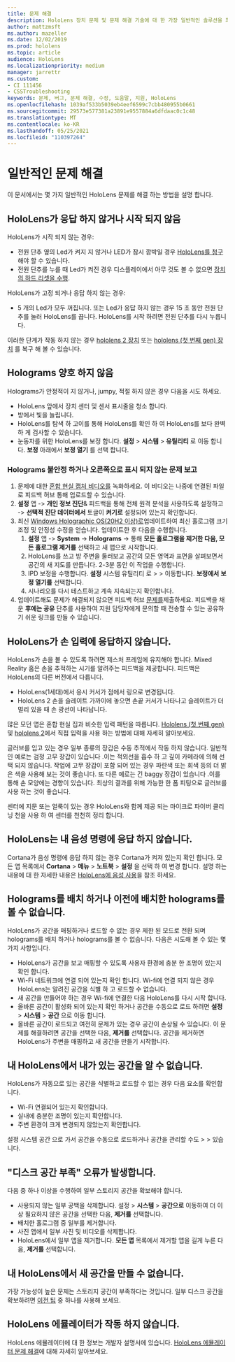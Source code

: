 ```yaml
---
title: 문제 해결
description: HoloLens 장치 문제 및 문제 해결 기술에 대 한 가장 일반적인 솔루션을 최신 상태로 유지 합니다.
author: mattzmsft
ms.author: mazeller
ms.date: 12/02/2019
ms.prod: hololens
ms.topic: article
audience: HoloLens
ms.localizationpriority: medium
manager: jarrettr
ms.custom:
- CI 111456
- CSSTroubleshooting
keywords: 문제, 버그, 문제 해결, 수정, 도움말, 지원, HoloLens
ms.openlocfilehash: 1039af533b5039eb4eef6599c7cbb480955b0661
ms.sourcegitcommit: 29573e577381a23891e9557884a6dfdaac0c1c48
ms.translationtype: MT
ms.contentlocale: ko-KR
ms.lasthandoff: 05/25/2021
ms.locfileid: "110397264"
---
```

# <a name="troubleshoot-common-issues"></a>일반적인 문제 해결

이 문서에서는 몇 가지 일반적인 HoloLens 문제를 해결 하는 방법을 설명 합니다.

## <a name="my-hololens-is-unresponsive-or-wont-start"></a>HoloLens가 응답 하지 않거나 시작 되지 않음

HoloLens가 시작 되지 않는 경우:

- 전원 단추 옆의 Led가 켜지 지 않거나 LED가 잠시 깜박일 경우 [HoloLens를 청구](hololens-recovery.md#charge-the-device) 해야 할 수 있습니다.
- 전원 단추를 누를 때 Led가 켜진 경우 디스플레이에서 아무 것도 볼 수 없으면 [장치의 하드 리셋을 수행](hololens-recovery.md#hard-reset-procedure).

HoloLens가 고정 되거나 응답 하지 않는 경우:

- 5 개의 Led가 모두 꺼집니다. 또는 Led가 응답 하지 않는 경우 15 초 동안 전원 단추를 눌러 HoloLens를 끕니다. HoloLens를 시작 하려면 전원 단추를 다시 누릅니다.

이러한 단계가 작동 하지 않는 경우 [hololens 2 장치](hololens-recovery.md) 또는 [hololens (첫 번째 gen) 장치](hololens1-recovery.md) 를 복구 해 볼 수 있습니다.

## <a name="holograms-dont-look-good"></a>Holograms 양호 하지 않음

Holograms가 안정적이 지 않거나, jumpy, 적절 하지 않은 경우 다음을 시도 하세요.

- HoloLens 앞에서 장치 센터 및 센서 표시줄을 청소 합니다.
- 방에서 빛을 늘립니다.
- HoloLens를 탐색 하 고이를 통해 HoloLens를 확인 하 여 HoloLens를 보다 완벽 하 게 검사할 수 있습니다.
- 눈동자를 위한 HoloLens를 보정 합니다. **설정**  >  **시스템**  >  **유틸리티** 로 이동 합니다. **보정** 아래에서 **보정 열기** 를 선택 합니다.
 
### <a name="reporting-issues-where-holograms-are-unstable-or-dont-look-right"></a>Holograms 불안정 하거나 오른쪽으로 표시 되지 않는 문제 보고
 
1. 문제에 대한 [혼합 현실 캡처 비디오를](holographic-photos-and-videos.md#capture-a-mixed-reality-video) 녹화하세요. 이 비디오는 나중에 연결된 파일로 피드백 허브 통해 업로드할 수 있습니다.  
1. **설정** 앱 -> **개인 정보 진단**& 피드백을 통해 전체 원격 분석을 사용하도록 설정하고  ->   **선택적 진단 데이터에서** 토글이 **켜기로** 설정되어 있는지 확인합니다.
1. 최신 [Windows Holographic OS(20H2 이상)로](hololens-release-notes.md#windows-holographic-version-20h2)업데이트하여 최신 홀로그램 크기 조정 및 안정성 수정을 얻습니다. 업데이트한 후 다음을 수행합니다.
    1. **설정** 앱 -> **System**  ->  **Holograms** -> 통해 **모든 홀로그램을 제거한 다음, 모든 홀로그램 제거를** 선택하고 새 맵으로 시작합니다.
    1. HoloLens를 쓰고 방 주변을 둘러보고 공간의 모든 영역과 표면을 살펴보면서 공간의 새 지도를 만듭니다. 2-3분 동안 이 작업을 수행합니다.
    1. IPD 보정을 수행합니다. **설정** 시스템 유틸리티 로  >    >  이동합니다. **보정에서** **보정 열기를** 선택합니다.
    1. 시나리오를 다시 테스트하고 계속 지속되는지 확인합니다.
1. 업데이트해도 문제가 해결되지 않으면 피드백 허브 [문제를](hololens-feedback.md)제출하세요. 피드백을 채운 **후에는 공유** 단추를 사용하여 지원 담당자에게 문의할 때 전송할 수 있는 공유하기 쉬운 링크를 만들 수 있습니다.

## <a name="hololens-doesnt-respond-to-hand-input"></a>HoloLens가 손 입력에 응답하지 않습니다.

HoloLens가 손을 볼 수 있도록 하려면 제스처 프레임에 유지해야 합니다.  Mixed Reality 홈은 손을 추적하는 시기를 알려주는 피드백을 제공합니다.  피드백은 HoloLens의 다른 버전에서 다릅니다.
- HoloLens(1세대)에서 응시 커서가 점에서 링으로 변경됩니다.
- HoloLens 2 손을 슬레이트 가까이에 놓으면 손끝 커서가 나타나고 슬레이트가 더 멀리 있을 때 손 광선이 나타납니다.

많은 모던 앱은 혼합 현실 집과 비슷한 입력 패턴을 따릅니다.  [Hololens (첫 번째 gen)](hololens1-basic-usage.md#use-hololens-with-your-hands) 및 [hololens 2](hololens2-basic-usage.md#the-hand-tracking-frame)에서 직접 입력을 사용 하는 방법에 대해 자세히 알아보세요.

글러브를 입고 있는 경우 일부 종류의 장갑은 수동 추적에서 작동 하지 않습니다.  일반적인 예로는 검정 고무 장갑이 있습니다 .이는 적외선을 흡수 하 고 깊이 카메라에 의해 선택 되지 않습니다.  작업에 고무 장갑이 포함 되어 있는 경우 파란색 또는 회색 등의 더 밝은 색을 사용해 보는 것이 좋습니다.  또 다른 예로는 긴 baggy 장갑이 있습니다 .이를 통해 손 모양에는 경향이 있습니다. 최상의 결과를 위해 가능한 한 폼 피팅으로 글러브를 사용 하는 것이 좋습니다.

센터에 지문 또는 얼룩이 있는 경우 HoloLens와 함께 제공 되는 마이크로 파이버 클리닝 천을 사용 하 여 센터를 천천히 정리 합니다.

## <a name="hololens-doesnt-respond-to-my-voice-commands"></a>HoloLens는 내 음성 명령에 응답 하지 않습니다.

Cortana가 음성 명령에 응답 하지 않는 경우 Cortana가 켜져 있는지 확인 합니다. 모든 앱 목록에서 **Cortana**  >  **메뉴**  >  **노트북**  >  **설정** 을 선택 하 여 변경 합니다. 설명 하는 내용에 대 한 자세한 내용은 [HoloLens에 음성 사용](hololens-cortana.md)을 참조 하세요.

## <a name="i-cant-place-holograms-or-see-holograms-that-i-previously-placed"></a>Holograms를 배치 하거나 이전에 배치한 holograms를 볼 수 없습니다.

HoloLens가 공간을 매핑하거나 로드할 수 없는 경우 제한 된 모드로 전환 되며 holograms를 배치 하거나 holograms를 볼 수 없습니다. 다음은 시도해 볼 수 있는 몇 가지 사항입니다.

- HoloLens가 공간을 보고 매핑할 수 있도록 사용자 환경에 충분 한 조명이 있는지 확인 합니다.
- Wi-Fi 네트워크에 연결 되어 있는지 확인 합니다. Wi-fi에 연결 되지 않은 경우 HoloLens는 알려진 공간을 식별 하 고 로드할 수 없습니다.
- 새 공간을 만들어야 하는 경우 Wi-fi에 연결한 다음 HoloLens를 다시 시작 합니다.
- 올바른 공간이 활성화 되어 있는지 확인 하거나 공간을 수동으로 로드 하려면 **설정**  >  **시스템**  >  **공간** 으로 이동 합니다.
- 올바른 공간이 로드되고 여전히 문제가 있는 경우 공간이 손상될 수 있습니다. 이 문제를 해결하려면 공간을 선택한 다음, **제거를** 선택합니다. 공간을 제거하면 HoloLens가 주변을 매핑하고 새 공간을 만들기 시작합니다.

## <a name="my-hololens-cant-tell-what-space-im-in"></a>내 HoloLens에서 내가 있는 공간을 알 수 없습니다.

HoloLens가 자동으로 있는 공간을 식별하고 로드할 수 없는 경우 다음 요소를 확인합니다.

- Wi-Fi 연결되어 있는지 확인합니다.
- 실내에 충분한 조명이 있는지 확인합니다.
- 주변 환경이 크게 변경되지 않았는지 확인합니다.

설정 시스템 공간 으로 가서 공간을 수동으로 로드하거나 공간을 관리할 수도  >    >  있습니다.

## <a name="im-getting-a-low-disk-space-error"></a>"디스크 공간 부족" 오류가 발생합니다.

다음 중 하나 이상을 수행하여 일부 스토리지 공간을 확보해야 합니다.

- 사용되지 않는 일부 공백을 삭제합니다. 설정   >  **시스템**  >  **공간으로** 이동하여 더 이상 필요하지 않은 공간을 선택한 다음, **제거를** 선택합니다.
- 배치한 홀로그램 중 일부를 제거합니다.
- 사진 앱에서 일부 사진 및 비디오를 삭제합니다.
- HoloLens에서 일부 앱을 제거합니다. **모든 앱** 목록에서 제거할 앱을 길게 누른 다음, **제거를** 선택합니다.

## <a name="my-hololens-cant-create-a-new-space"></a>내 HoloLens에서 새 공간을 만들 수 없습니다.

가장 가능성이 높은 문제는 스토리지 공간이 부족하다는 것입니다. 일부 디스크 공간을 확보하려면 [이전 팁](#im-getting-a-low-disk-space-error) 중 하나를 사용해 보세요.

## <a name="the-hololens-emulator-isnt-working"></a>HoloLens 에뮬레이터가 작동 하지 않습니다.

HoloLens 에뮬레이터에 대 한 정보는 개발자 설명서에 있습니다.  [HoloLens 에뮬레이터 문제 해결](https://docs.microsoft.com/windows/mixed-reality/using-the-hololens-emulator#troubleshooting)에 대해 자세히 알아보세요.
